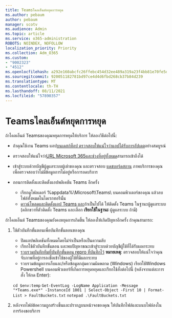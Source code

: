 ```yaml
---
title: Teamsไคลเอ็นต์หยุดการหยุด
ms.author: pebaum
author: pebaum
manager: scotv
ms.audience: Admin
ms.topic: article
ms.service: o365-administration
ROBOTS: NOINDEX, NOFOLLOW
localization_priority: Priority
ms.collection: Adm_O365
ms.custom:
- "9002323"
- "4512"
ms.openlocfilehash: a292e160abcfc26ffebc454d32ee489a319a23f4bb81e70fe5dbe72bfd0b8b81
ms.sourcegitcommit: 920051182781bd97ce4d4d6fbd268cb37b84d239
ms.translationtype: MT
ms.contentlocale: th-TH
ms.lasthandoff: 08/11/2021
ms.locfileid: "57890357"
---
```

# <a name="teams-client-crashing"></a>Teamsไคลเอ็นต์หยุดการหยุด

ถ้าไคลเอ็นต์ Teamsของคุณหยุดการหยุดให้บริการ ให้ลองวิธีต่อไปนี้:

- ถ้าคุณใช้งาน Teams แอป[บนเดสก์ท็อป ตรวจสอบให้แน่ใจว่าแอปได้รับการอัปเดต](https://support.office.com/article/Update-Microsoft-Teams-535a8e4b-45f0-4f6c-8b3d-91bca7a51db1)อย่างสมบูรณ์

- ตรวจสอบให้แน่ใจว่า[URL Microsoft 365และช่วงที่อยู่ทั้งหมด](https://docs.microsoft.com/microsoftteams/connectivity-issues)สามารถเข้าถึงได้

- เข้าสู่ระบบด้วยบัญชีผู้ดูแลระบบผู้เช่าของคุณ และตรวจสอบ [แดชบอร์ดสถาน](https://docs.microsoft.com/office365/enterprise/view-service-health) ภาพบริการของคุณเพื่อตรวจสอบว่าไม่มีข้อมูลการไม่อยู่หรือการลดบริการ

- ถอนการติดตั้งและติดตั้งแอปพลิเคชัน Teams อีกครั้ง
    - เรียกดูโฟลเดอร์ %appdata%\Microsoft\Teams\ บนคอมพิวเตอร์ของคุณ แล้วลบไฟล์ทั้งหมดในไดเรกทอรีนั้น
    - [ดาวน์โหลดและติดตั้งแอป Teams และ](https://www.microsoft.com/microsoft-teams/download-app)ถ้าเป็นไปได้ ให้ติดตั้ง Teams ในฐานะผู้ดูแลระบบ (คลิกขวาที่ตัวติดตั้ง Teams และเลือก **เรียกใช้ในฐานะ** ผู้ดูแลระบบ ถ้ามี)

ถ้าไคลเอ็นต์ Teamsของคุณยังคงหยุดการเกิดขึ้น ให้ลองให้เกิดปัญหาอีกครั้ง ถ้าคุณสามารถ:

1. ใช้ตัวบันทึกขั้นตอนเพื่อบันทึกขั้นตอนของคุณ
    - ปิดแอปพลิเคชันทั้งหมดโดยไม่จําเป็นหรือเป็นความลับ
    - เรียกใช้ตัวบันทึกขั้นตอน และพบปัญหาขณะเข้าสู่ระบบด้วยบัญชีผู้ใช้ที่ได้รับผลกระทบ
    - [รวบรวมบันทึกทีมที่บันทึกขั้นตอน repro ที่บันทึกไว้](https://docs.microsoft.com/microsoftteams/log-files) **หมายเหตุ**: ตรวจสอบให้แน่ใจว่าคุณจับภาพที่อยู่การลงชื่อเข้าใช้ของผู้ใช้ที่มีผลกระทบ
    - รวบรวมข้อมูลการเก็บและ/หรือข้อมูลกลุ่มความผิดพลาด (Windows) เรียกใช้Windows Powershell บนคอมพิวเตอร์ที่เกิดการหยุดหยุดและเรียกใช้สั่งต่อไปนี้ (หลังจากแต่ละการสั่ง ให้กด Enter):

    `cd $env:temp` `Get-EventLog -LogName Application -Message "*Teams.exe*" -InstanceId 1001 | Select-Object -First 10 | Format-List > FaultBuckets.txt`
    `notepad .\FaultBuckets.txt`
    
2. หลังจากไฟล์ข้อความถูกสร้างขึ้นและปรากฏบนหน้าจอของคุณ ให้บันทึกไฟล์และแนบไฟล์ลงในการร้องขอบริการ 
